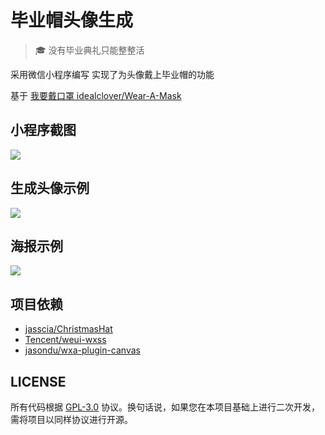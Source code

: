 # 毕业帽头像生成

> 🎓️ 没有毕业典礼只能整整活

采用微信小程序编写 实现了为头像戴上毕业帽的功能

基于 [我要戴口罩 idealclover/Wear-A-Mask](https://github.com/idealclover/Wear-A-Mask)


## 小程序截图

![](https://image.idealclover.cn/projects/Wear-Bachelor-Cap/demo.jpg)

## 生成头像示例

![](https://image.idealclover.cn/projects/Wear-Bachelor-Cap/demo_icons.jpg)

## 海报示例

![](https://image.idealclover.cn/projects/Wear-Bachelor-Cap/demo_posters.jpg)

## 项目依赖

* [jasscia/ChristmasHat](https://github.com/jasscia/ChristmasHat)
* [Tencent/weui-wxss](https://github.com/Tencent/weui-wxss)
* [jasondu/wxa-plugin-canvas](https://github.com/jasondu/wxa-plugin-canvas)

## LICENSE

所有代码根据 [GPL-3.0](./LICENSE) 协议。换句话说，如果您在本项目基础上进行二次开发，需将项目以同样协议进行开源。

